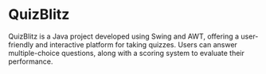 # QuizBlitz
QuizBlitz is a Java project developed using Swing and AWT, offering a user-friendly and interactive platform for taking quizzes. Users can answer multiple-choice questions, along with a scoring system to evaluate their performance.
